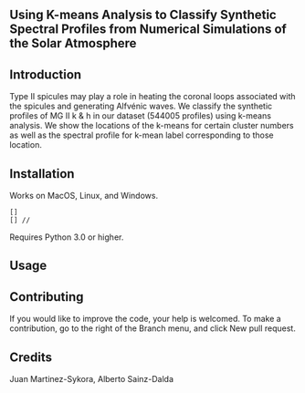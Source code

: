 ## Using K-means Analysis to Classify Synthetic Spectral Profiles from Numerical Simulations of the Solar Atmosphere

## Introduction
Type II spicules may play a role in heating the coronal loops associated with the spicules and generating Alfvénic waves. We classify the synthetic profiles of MG II k & h in our dataset (544005 profiles) using k-means analysis. We show the locations of the k-means for certain cluster numbers as well as the spectral profile for k-mean label corresponding to those location.

## Installation
Works on MacOS, Linux, and Windows. 

    [] 
    [] //

Requires Python 3.0 or higher.

## Usage


## Contributing
If you would like to improve the code, your help is welcomed. To make a contribution, go to the right of the Branch menu, and click New pull request.

## Credits
Juan Martinez-Sykora, Alberto Sainz-Dalda

